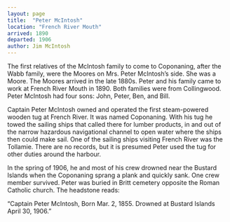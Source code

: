 ```yaml
---
layout: page
title:  "Peter McIntosh"
location: "French River Mouth"
arrived: 1890
departed: 1906
author: Jim McIntosh
---
```

The first relatives of the McIntosh family to come to Coponaning, after the Wabb family, were the Moores on Mrs. Peter McIntosh’s side. She was a Moore. The Moores arrived in the late 1880s. Peter and his family came to work at French River Mouth in 1890. Both families were from Collingwood. Peter McIntosh had four sons: John, Peter, Ben, and Bill.

Captain Peter McIntosh owned and operated the first steam-powered wooden tug at French River. It was named Coponaning. With his tug he towed the sailing ships that called there for lumber products, in and out of the narrow hazardous navigational channel to open water where the ships then could make sail. One of the sailing ships visiting French River was the Tollamie. There are no records, but it is presumed Peter used the tug for other duties around the harbour.

In the spring of 1906, he and most of his crew drowned near the Bustard Islands when the Coponaning sprang a plank and quickly sank. One crew member survived. Peter was buried in Britt cemetery opposite the Roman Catholic church. The headstone reads:

“Captain Peter McIntosh, Born Mar. 2, 1855. Drowned at Bustard Islands April 30, 1906.”
